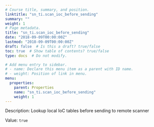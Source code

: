```yaml
---
# Course title, summary, and position.
linktitle: "sn_ti.scan_ioc_before_sending"
summary: ""
weight: 1
# Page metadata.
title: "sn_ti.scan_ioc_before_sending"
date: "2018-09-09T00:00:00Z"
lastmod: "2018-09-09T00:00:00Z"
draft: false  # Is this a draft? true/false
toc: true  # Show table of contents? true/false
type: docs  # Do not modify.

# Add menu entry to sidebar.
# - name: Declare this menu item as a parent with ID name.
# - weight: Position of link in menu.
menu:
  properties:
    parent: Properties
    name: "sn_ti.scan_ioc_before_sending"
    weight: 1
---
```


Description: Lookup local IoC tables before sending to remote scanner


Value: `true`